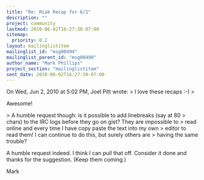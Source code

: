 ```yaml
---
title: "Re: Riak Recap for 6/1"
description: ""
project: community
lastmod: 2010-06-02T16:27:30-07:00
sitemap:
  priority: 0.2
layout: mailinglistitem
mailinglist_id: "msg00494"
mailinglist_parent_id: "msg00490"
author_name: "Mark Phillips"
project_section: "mailinglistitem"
sent_date: 2010-06-02T16:27:30-07:00
---
```



On Wed, Jun 2, 2010 at 5:02 PM, Joel Pitt  wrote:
&gt; I love these recaps :-)
&gt;

Awesome!

&gt; A humble request though: is it possible to add linebreaks (say at 80
&gt; chars) to the IRC logs before they go on gist? They are impossible to
&gt; read online and every time I have copy paste the text into my own
&gt; editor to read them! I can continue to do this, but surely others are
&gt; having the same trouble?

A humble request indeed. I think I can pull that off. Consider it done
and thanks for the suggestion. (Keep them coming.)

Mark

